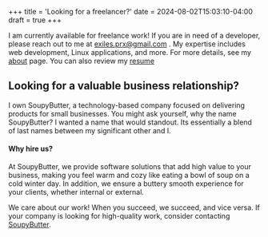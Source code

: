 +++
title = 'Looking for a freelancer?'
date = 2024-08-02T15:03:10-04:00
draft = true
+++

I am currently available for freelance work! If you are in need of a developer, please reach out to me at exiles.prx@gmail.com . My expertise includes web development, Linux applications, and more. For more details, see my [about](/about) page. You can also review my [resume](https://docs.google.com/document/d/1co1tjx6uP4Ngb9VbFKdvrRfdAALxCTUptJKC36N8uoo/edit?usp=sharing)

## Looking for a valuable business relationship?

I own SoupyButter, a technology-based company focused on delivering products for small businesses. You might ask yourself, why the name SoupyButter? I wanted a name that would standout. Its essentially a blend of last names between my significant other and I.

#### Why hire us?

At SoupyButter, we provide software solutions that add high value to your business, making you feel warm and cozy like eating a bowl of soup on a cold winter day. In addition, we ensure a buttery smooth experience for your clients, whether internal or external.

We care about our work! When you succeed, we succeed, and vice versa. If your company is looking for high-quality work, consider contacting [SoupyButter](mailto:campbell.andrew+sales@soupybutter.com).
